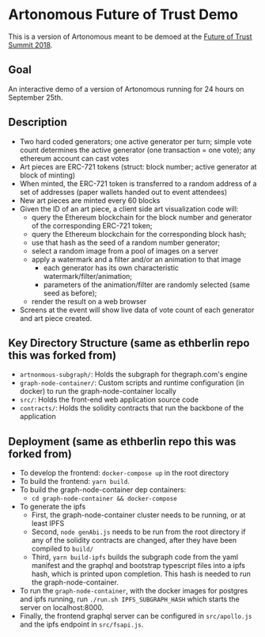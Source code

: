 # Artonomous Future of Trust Demo

This is a version of Artonomous meant to be demoed at the [Future of Trust Summit 2018](https://futureoftrust.eu/).

## Goal
An interactive demo of a version of Artonomous running for 24 hours on September 25th.

## Description
* Two hard coded generators; one active generator per turn; simple vote count determines the active generator (one transaction = one vote); any ethereum account can cast votes
* Art pieces are ERC-721 tokens (struct: block number; active generator at block of minting)
* When minted, the ERC-721 token is transferred to a random address of a set of addresses (paper wallets handed out to event attendees)
* New art pieces are minted every 60 blocks 
* Given the ID of an art piece, a client side art visualization code will:
  * query the Ethereum blockchain for the block number and generator of the corresponding ERC-721 token;
  * query the Ethereum blockchain for the corresponding block hash;
  * use that hash as the seed of a random number generator;
  * select a random image from a pool of images on a server
  * apply a watermark and a filter and/or an animation to that image
    * each generator has its own characteristic watermark/filter/animation; 
    * parameters of the animation/filter are randomly selected (same seed as before);
  * render the result on a web browser
* Screens at the event will show live data of vote count of each generator and art piece created.

## Key Directory Structure (same as ethberlin repo this was forked from)
* `artnonmous-subgraph/`: Holds the subgraph for thegraph.com's engine
* `graph-node-container/`: Custom scripts and runtime configuration (in docker) to run the graph-node-container locally
* `src/`: Holds the front-end web application source code
* `contracts/`: Holds the solidity contracts that run the backbone of the application 

## Deployment (same as ethberlin repo this was forked from)
* To develop the frontend: `docker-compose up` in the root directory
* To build the frontend: `yarn build`.
* To build the graph-node-container dep containers: 
  * `cd graph-node-container && docker-compose`
* To generate the ipfs 
  * First, the graph-node-container cluster needs to be running, or at least IPFS
  * Second, `node genAbi.js` needs to be run from the root directory if any of the solidity contracts are changed, after they have been compiled to `build/`
  * Third, `yarn build-ipfs` builds the subgraph code from the yaml manifest and the graphql and bootstrap typescript files into a ipfs hash, which is printed upon completion. This hash is needed to run the graph-node-container.
* To run the `graph-node-container`, with the docker images for postgres and ipfs running, run `./run.sh IPFS_SUBGRAPH_HASH` which starts the server on localhost:8000.
* Finally, the frontend graphql server can be configured in `src/apollo.js` and the ipfs endpoint in `src/fsapi.js`.
